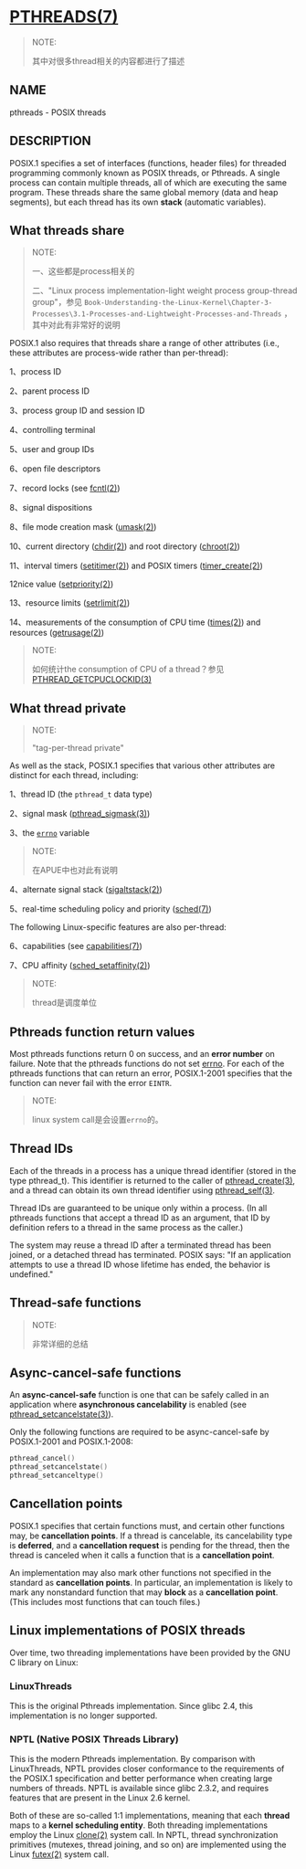 # [PTHREADS(7)](http://man7.org/linux/man-pages/man7/pthreads.7.html)

> NOTE: 
>
> 其中对很多thread相关的内容都进行了描述

## NAME

pthreads - POSIX threads

## DESCRIPTION     

POSIX.1 specifies a set of interfaces (functions, header files) for threaded programming commonly known as POSIX threads, or Pthreads.  A single process can contain multiple threads, all of which are executing the same program.  These threads share the same global memory (data and heap segments), but each thread has its own **stack** (automatic variables).

## What threads share

> NOTE: 
>
> 一、这些都是process相关的
>
> 二、"Linux process implementation-light weight process group-thread group"，参见 `Book-Understanding-the-Linux-Kernel\Chapter-3-Processes\3.1-Processes-and-Lightweight-Processes-and-Threads` ，其中对此有非常好的说明

POSIX.1 also requires that threads share a range of other attributes (i.e., these attributes are process-wide rather than per-thread):

1、process ID

2、parent process ID

3、process group ID and session ID

4、controlling terminal

5、user and group IDs

6、open file descriptors

7、record locks (see [fcntl(2)](http://man7.org/linux/man-pages/man2/fcntl.2.html))

8、signal dispositions

8、file mode creation mask ([umask(2)](http://man7.org/linux/man-pages/man2/umask.2.html))

10、current directory ([chdir(2)](http://man7.org/linux/man-pages/man2/chdir.2.html)) and root directory ([chroot(2)](http://man7.org/linux/man-pages/man2/chroot.2.html))

11、interval timers ([setitimer(2)](http://man7.org/linux/man-pages/man2/setitimer.2.html)) and POSIX timers ([timer_create(2)](http://man7.org/linux/man-pages/man2/timer_create.2.html))

12nice value ([setpriority(2)](http://man7.org/linux/man-pages/man2/setpriority.2.html))

13、resource limits ([setrlimit(2)](http://man7.org/linux/man-pages/man2/setrlimit.2.html))

14、measurements of the consumption of CPU time ([times(2)](http://man7.org/linux/man-pages/man2/times.2.html)) and resources ([getrusage(2)](http://man7.org/linux/man-pages/man2/getrusage.2.html))

> NOTE: 
>
> 如何统计the consumption of CPU of a thread？参见[PTHREAD_GETCPUCLOCKID(3)](http://man7.org/linux/man-pages/man3/pthread_getcpuclockid.3.html)

## What thread private

> NOTE: 
>
> "tag-per-thread private"

As well as the stack, POSIX.1 specifies that various other attributes  are distinct for each thread, including:

1、thread ID (the `pthread_t` data type)

2、signal mask ([pthread_sigmask(3)](http://man7.org/linux/man-pages/man3/pthread_sigmask.3.html))

3、the [`errno`](http://man7.org/linux/man-pages/man3/errno.3.html) variable

> NOTE: 
>
> 在APUE中也对此有说明

4、alternate signal stack ([sigaltstack(2)](http://man7.org/linux/man-pages/man2/sigaltstack.2.html))

5、real-time scheduling policy and priority ([sched(7)](http://man7.org/linux/man-pages/man7/sched.7.html))

The following Linux-specific features are also per-thread:

6、capabilities (see [capabilities(7)](http://man7.org/linux/man-pages/man7/capabilities.7.html))

7、CPU affinity ([sched_setaffinity(2)](http://man7.org/linux/man-pages/man2/sched_setaffinity.2.html))

> NOTE: 
>
> thread是调度单位

## Pthreads function return values

Most pthreads functions return 0 on success, and an **error number** on failure.  Note that the pthreads functions do not set [errno](http://man7.org/linux/man-pages/man3/errno.3.html).  For each of the pthreads functions that can return an error, POSIX.1-2001 specifies that the function can never fail with the error `EINTR`.

> NOTE: 
>
> linux system call是会设置`errno`的。





## Thread IDs

Each of the threads in a process has a unique thread identifier (stored in the type pthread_t).  This identifier is returned to the caller of [pthread_create(3)](http://man7.org/linux/man-pages/man3/pthread_create.3.html), and a thread can obtain its own thread identifier using [pthread_self(3)](http://man7.org/linux/man-pages/man3/pthread_self.3.html).

Thread IDs are guaranteed to be unique only within a process.  (In all pthreads functions that accept a thread ID as an argument, that ID by definition refers to a thread in the same process as the caller.)

The system may reuse a thread ID after a terminated thread has been joined, or a detached thread has terminated.  POSIX says: "If an application attempts to use a thread ID whose lifetime has ended, the behavior is undefined."

## Thread-safe functions

> NOTE: 
>
> 非常详细的总结

## Async-cancel-safe functions

An **async-cancel-safe** function is one that can be safely called in an application where **asynchronous cancelability** is enabled (see [pthread_setcancelstate(3)](http://man7.org/linux/man-pages/man3/pthread_setcancelstate.3.html)).

Only the following functions are required to be async-cancel-safe by POSIX.1-2001 and POSIX.1-2008:



```c
pthread_cancel()
pthread_setcancelstate()
pthread_setcanceltype()
```



## Cancellation points

POSIX.1 specifies that certain functions must, and certain other functions may, be **cancellation points**.  If a thread is cancelable, its cancelability type is **deferred**, and a **cancellation request** is pending for the thread, then the thread is canceled when it calls a function that is a **cancellation point**.




An implementation may also mark other functions not specified in the standard as **cancellation points**.  In particular, an implementation is likely to mark any nonstandard function that may **block** as a **cancellation point**.  (This includes most functions that can touch files.)



## Linux implementations of POSIX threads

Over time, two threading implementations have been provided by the GNU C library on Linux:

### LinuxThreads

This is the original Pthreads implementation.  Since glibc 2.4, this implementation is no longer supported.

### NPTL (Native POSIX Threads Library)

This is the modern Pthreads implementation.  By comparison with LinuxThreads, NPTL provides closer conformance to the requirements of the POSIX.1 specification and better performance when creating large numbers of threads.  NPTL is available since glibc 2.3.2, and requires features that are present in the Linux 2.6 kernel.

Both of these are so-called 1:1 implementations, meaning that each **thread** maps to a **kernel scheduling entity**.  Both threading implementations employ the Linux [clone(2)](http://man7.org/linux/man-pages/man2/clone.2.html) system call.  In NPTL, thread synchronization primitives (mutexes, thread joining, and so on) are implemented using the Linux [futex(2)](http://man7.org/linux/man-pages/man2/futex.2.html) system call.

